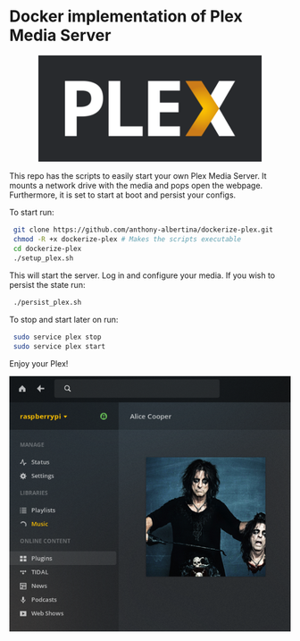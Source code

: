 # Docker implementation of Plex Media Server

<p align="center">
        <img src="/plex-logo.PNG" width="400">
</p>

This repo has the scripts to easily start your own Plex Media Server. 
It mounts a network drive with the media and pops open the webpage. 
Furthermore, it is set to start at boot and persist your configs.

To start run:
```bash
 git clone https://github.com/anthony-albertina/dockerize-plex.git
 chmod -R +x dockerize-plex # Makes the scripts executable
 cd dockerize-plex
 ./setup_plex.sh
```

This will start the server. Log in and configure your media. If you wish to persist the state run:
```bash
 ./persist_plex.sh
```

To stop and start later on run:
```bash
 sudo service plex stop
 sudo service plex start
```

Enjoy your Plex!
<p align="center">
	<img src="/plex-server.PNG" width="750">
</p>
